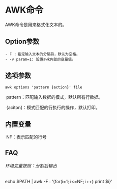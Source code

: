 # AWK命令

AWK命令是用来格式化文本的。

## Option参数

	- F ：指定输入文本的分隔符，默认为空格。
	- -v param=1: 设置awk内部的变量值。

## 选项参数

```shell
awk options 'pattern {action}' file
```

​	pattern：匹配输入数据的模式，默认所有行数据。

​	{aciton}：模式匹配的行执行的操作，默认打印。

## 内置变量

​	NF：表示匹配的行号

## FAQ

###### 环境变量按照：分割后输出

echo $PATH | awk -F :  '{for(i=1; i<=NF; i++) print $i}'
